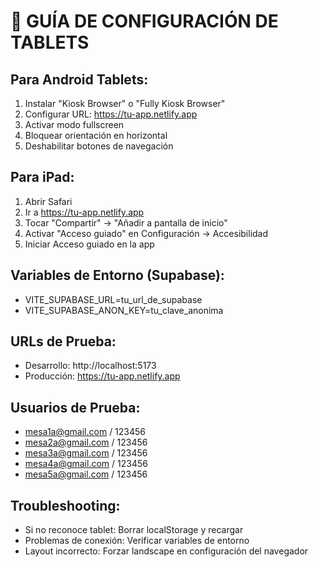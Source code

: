 # 📱 GUÍA DE CONFIGURACIÓN DE TABLETS

## Para Android Tablets:
1. Instalar "Kiosk Browser" o "Fully Kiosk Browser"
2. Configurar URL: https://tu-app.netlify.app
3. Activar modo fullscreen
4. Bloquear orientación en horizontal
5. Deshabilitar botones de navegación

## Para iPad:
1. Abrir Safari
2. Ir a https://tu-app.netlify.app
3. Tocar "Compartir" → "Añadir a pantalla de inicio"
4. Activar "Acceso guiado" en Configuración → Accesibilidad
5. Iniciar Acceso guiado en la app

## Variables de Entorno (Supabase):
- VITE_SUPABASE_URL=tu_url_de_supabase
- VITE_SUPABASE_ANON_KEY=tu_clave_anonima

## URLs de Prueba:
- Desarrollo: http://localhost:5173
- Producción: https://tu-app.netlify.app

## Usuarios de Prueba:
- mesa1a@gmail.com / 123456
- mesa2a@gmail.com / 123456  
- mesa3a@gmail.com / 123456
- mesa4a@gmail.com / 123456
- mesa5a@gmail.com / 123456

## Troubleshooting:
- Si no reconoce tablet: Borrar localStorage y recargar
- Problemas de conexión: Verificar variables de entorno
- Layout incorrecto: Forzar landscape en configuración del navegador